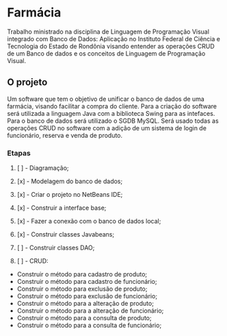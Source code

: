 # Farmácia 
Trabalho ministrado na disciplina de Linguagem de Programação Visual integrado com Banco de Dados: Aplicação no Instituto Federal de Ciência e Tecnologia do Estado de Rondônia
visando entender as operações CRUD de um Banco de dados e os conceitos de Linguagem de Programação Visual.

## O projeto
Um software que tem o objetivo de unificar o banco de dados de uma farmácia, visando facilitar a compra do cliente.
Para a criação do software será utilizada a linguagem Java com a biblioteca Swing para as intefaces. Para o banco de dados será utilizado o SGDB MySQL.
Será usado todas as operações CRUD no software com a adição de um sistema de login de funcionário, reserva e venda de produto.
### Etapas
1. [ ] - Diagramação;

1. [x] - Modelagem do banco de dados;

1. [x] - Criar o projeto no NetBeans IDE;

1. [x] - Construir a interface base;

1. [x] - Fazer a conexão com o banco de dados local;

1. [x] - Construir classes Javabeans;

1. [ ] - Construir classes DAO;

1. [ ] - CRUD:
  * Construir o método para cadastro de produto;
  * Construir o método para cadastro de funcionário;
  * Construir o método para exclusão de produto;
  * Construir o método para exclusão de funcionário;
  * Construir o método para a alteração de produto;
  * Construir o método para a alteração de funcionário;
  * Construir o método para a consulta de produto;
  * Construir o método para a consulta de funcionário;

